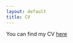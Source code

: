 ```yaml
---
layout: default
title: CV
---
```


You can find my CV [here](https://github.com/yashbhalgat/yashbhalgat.github.io/blob/master/CV_YashBhalgat.pdf)